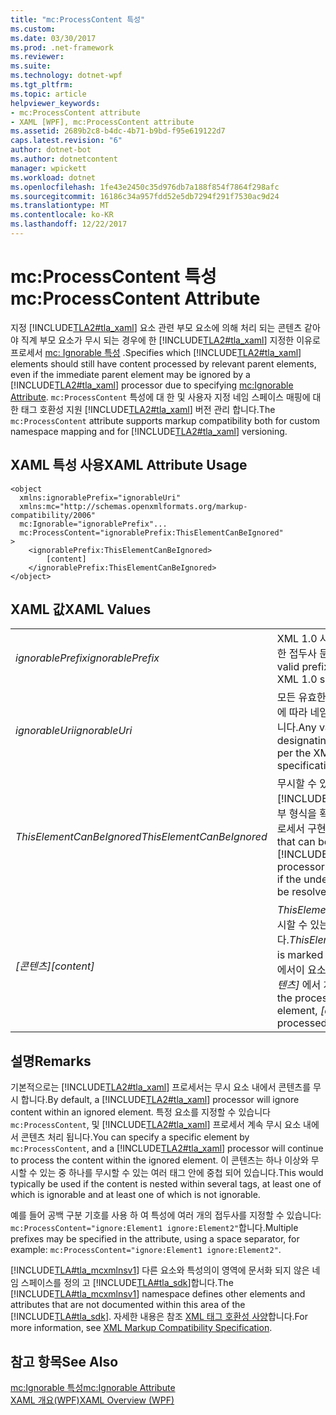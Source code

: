 ```yaml
---
title: "mc:ProcessContent 특성"
ms.custom: 
ms.date: 03/30/2017
ms.prod: .net-framework
ms.reviewer: 
ms.suite: 
ms.technology: dotnet-wpf
ms.tgt_pltfrm: 
ms.topic: article
helpviewer_keywords:
- mc:ProcessContent attribute
- XAML [WPF], mc:ProcessContent attribute
ms.assetid: 2689b2c8-b4dc-4b71-b9bd-f95e619122d7
caps.latest.revision: "6"
author: dotnet-bot
ms.author: dotnetcontent
manager: wpickett
ms.workload: dotnet
ms.openlocfilehash: 1fe43e2450c35d976db7a188f854f7864f298afc
ms.sourcegitcommit: 16186c34a957fdd52e5db7294f291f7530ac9d24
ms.translationtype: MT
ms.contentlocale: ko-KR
ms.lasthandoff: 12/22/2017
---
```

# <a name="mcprocesscontent-attribute"></a><span data-ttu-id="ef69d-102">mc:ProcessContent 특성</span><span class="sxs-lookup"><span data-stu-id="ef69d-102">mc:ProcessContent Attribute</span></span>
<span data-ttu-id="ef69d-103">지정 [!INCLUDE[TLA2#tla_xaml](../../../../includes/tla2sharptla-xaml-md.md)] 요소 관련 부모 요소에 의해 처리 되는 콘텐츠 같아야 직계 부모 요소가 무시 되는 경우에 한 [!INCLUDE[TLA2#tla_xaml](../../../../includes/tla2sharptla-xaml-md.md)] 지정한 이유로 프로세서 [mc: Ignorable 특성](../../../../docs/framework/wpf/advanced/mc-ignorable-attribute.md) .</span><span class="sxs-lookup"><span data-stu-id="ef69d-103">Specifies which [!INCLUDE[TLA2#tla_xaml](../../../../includes/tla2sharptla-xaml-md.md)] elements should still have content processed by relevant parent elements, even if the immediate parent element may be ignored by a [!INCLUDE[TLA2#tla_xaml](../../../../includes/tla2sharptla-xaml-md.md)] processor due to specifying [mc:Ignorable Attribute](../../../../docs/framework/wpf/advanced/mc-ignorable-attribute.md).</span></span> <span data-ttu-id="ef69d-104">`mc:ProcessContent` 특성에 대 한 및 사용자 지정 네임 스페이스 매핑에 대 한 태그 호환성 지원 [!INCLUDE[TLA2#tla_xaml](../../../../includes/tla2sharptla-xaml-md.md)] 버전 관리 합니다.</span><span class="sxs-lookup"><span data-stu-id="ef69d-104">The `mc:ProcessContent` attribute supports markup compatibility both for custom namespace mapping and for [!INCLUDE[TLA2#tla_xaml](../../../../includes/tla2sharptla-xaml-md.md)] versioning.</span></span>  
  
## <a name="xaml-attribute-usage"></a><span data-ttu-id="ef69d-105">XAML 특성 사용</span><span class="sxs-lookup"><span data-stu-id="ef69d-105">XAML Attribute Usage</span></span>  
  
```  
<object  
  xmlns:ignorablePrefix="ignorableUri"  
  xmlns:mc="http://schemas.openxmlformats.org/markup-compatibility/2006"  
  mc:Ignorable="ignorablePrefix"...  
  mc:ProcessContent="ignorablePrefix:ThisElementCanBeIgnored"  
>  
    <ignorablePrefix:ThisElementCanBeIgnored>  
        [content]  
    </ignorablePrefix:ThisElementCanBeIgnored>  
</object>  
```  
  
## <a name="xaml-values"></a><span data-ttu-id="ef69d-106">XAML 값</span><span class="sxs-lookup"><span data-stu-id="ef69d-106">XAML Values</span></span>  
  
|||  
|-|-|  
|<span data-ttu-id="ef69d-107">*ignorablePrefix*</span><span class="sxs-lookup"><span data-stu-id="ef69d-107">*ignorablePrefix*</span></span>|<span data-ttu-id="ef69d-108">XML 1.0 사양에 따라 모든 유효한 접두사 문자열입니다.</span><span class="sxs-lookup"><span data-stu-id="ef69d-108">Any valid prefix string, per the XML 1.0 specification.</span></span>|  
|<span data-ttu-id="ef69d-109">*ignorableUri*</span><span class="sxs-lookup"><span data-stu-id="ef69d-109">*ignorableUri*</span></span>|<span data-ttu-id="ef69d-110">모든 유효한 URI XML 1.0 사양에 따라 네임 스페이스를 지정 합니다.</span><span class="sxs-lookup"><span data-stu-id="ef69d-110">Any valid URI for designating a namespace, per the XML 1.0 specification.</span></span>|  
|<span data-ttu-id="ef69d-111">*ThisElementCanBeIgnored*</span><span class="sxs-lookup"><span data-stu-id="ef69d-111">*ThisElementCanBeIgnored*</span></span>|<span data-ttu-id="ef69d-112">무시할 수 있는 요소 [!INCLUDE[TLA#tla_xaml](../../../../includes/tlasharptla-xaml-md.md)] 내부 형식을 확인할 수 없는 경우 프로세서 구현 합니다.</span><span class="sxs-lookup"><span data-stu-id="ef69d-112">An element that can be ignored by [!INCLUDE[TLA#tla_xaml](../../../../includes/tlasharptla-xaml-md.md)] processor implementations, if the underlying type cannot be resolved.</span></span>|  
|<span data-ttu-id="ef69d-113">*[콘텐츠]*</span><span class="sxs-lookup"><span data-stu-id="ef69d-113">*[content]*</span></span>|<span data-ttu-id="ef69d-114">*ThisElementCanBeIgnored* 무시할 수 있는 것으로 표시 됩니다.</span><span class="sxs-lookup"><span data-stu-id="ef69d-114">*ThisElementCanBeIgnored* is marked ignorable.</span></span> <span data-ttu-id="ef69d-115">프로세서에서이 요소를 무시 하는 경우 *[콘텐츠]* 에서 처리 *개체*합니다.</span><span class="sxs-lookup"><span data-stu-id="ef69d-115">If the processor ignores that element, *[content]* is processed by *object*.</span></span>|  
  
## <a name="remarks"></a><span data-ttu-id="ef69d-116">설명</span><span class="sxs-lookup"><span data-stu-id="ef69d-116">Remarks</span></span>  
 <span data-ttu-id="ef69d-117">기본적으로는 [!INCLUDE[TLA2#tla_xaml](../../../../includes/tla2sharptla-xaml-md.md)] 프로세서는 무시 요소 내에서 콘텐츠를 무시 합니다.</span><span class="sxs-lookup"><span data-stu-id="ef69d-117">By default, a [!INCLUDE[TLA2#tla_xaml](../../../../includes/tla2sharptla-xaml-md.md)] processor will ignore content within an ignored element.</span></span> <span data-ttu-id="ef69d-118">특정 요소를 지정할 수 있습니다 `mc:ProcessContent`, 및 [!INCLUDE[TLA2#tla_xaml](../../../../includes/tla2sharptla-xaml-md.md)] 프로세서 계속 무시 요소 내에서 콘텐츠 처리 됩니다.</span><span class="sxs-lookup"><span data-stu-id="ef69d-118">You can specify a specific element by `mc:ProcessContent`, and a [!INCLUDE[TLA2#tla_xaml](../../../../includes/tla2sharptla-xaml-md.md)] processor will continue to process the content within the ignored element.</span></span> <span data-ttu-id="ef69d-119">이 콘텐츠는 하나 이상와 무시할 수 있는 중 하나를 무시할 수 있는 여러 태그 안에 중첩 되어 있습니다.</span><span class="sxs-lookup"><span data-stu-id="ef69d-119">This would typically be used if the content is nested within several tags, at least one of which is ignorable and at least one of which is not ignorable.</span></span>  
  
 <span data-ttu-id="ef69d-120">예를 들어 공백 구분 기호를 사용 하 여 특성에 여러 개의 접두사를 지정할 수 있습니다: `mc:ProcessContent="ignore:Element1 ignore:Element2"`합니다.</span><span class="sxs-lookup"><span data-stu-id="ef69d-120">Multiple prefixes may be specified in the attribute, using a space separator, for example: `mc:ProcessContent="ignore:Element1 ignore:Element2"`.</span></span>  
  
 <span data-ttu-id="ef69d-121">[!INCLUDE[TLA#tla_mcxmlnsv1](../../../../includes/tlasharptla-mcxmlnsv1-md.md)] 다른 요소와 특성의이 영역에 문서화 되지 않은 네임 스페이스를 정의 고 [!INCLUDE[TLA#tla_sdk](../../../../includes/tlasharptla-sdk-md.md)]합니다.</span><span class="sxs-lookup"><span data-stu-id="ef69d-121">The [!INCLUDE[TLA#tla_mcxmlnsv1](../../../../includes/tlasharptla-mcxmlnsv1-md.md)] namespace defines other elements and attributes that are not documented within this area of the [!INCLUDE[TLA#tla_sdk](../../../../includes/tlasharptla-sdk-md.md)].</span></span> <span data-ttu-id="ef69d-122">자세한 내용은 참조 [XML 태그 호환성 사양](http://go.microsoft.com/fwlink/?LinkId=73824)합니다.</span><span class="sxs-lookup"><span data-stu-id="ef69d-122">For more information, see [XML Markup Compatibility Specification](http://go.microsoft.com/fwlink/?LinkId=73824).</span></span>  
  
## <a name="see-also"></a><span data-ttu-id="ef69d-123">참고 항목</span><span class="sxs-lookup"><span data-stu-id="ef69d-123">See Also</span></span>  
 [<span data-ttu-id="ef69d-124">mc:Ignorable 특성</span><span class="sxs-lookup"><span data-stu-id="ef69d-124">mc:Ignorable Attribute</span></span>](../../../../docs/framework/wpf/advanced/mc-ignorable-attribute.md)  
 [<span data-ttu-id="ef69d-125">XAML 개요(WPF)</span><span class="sxs-lookup"><span data-stu-id="ef69d-125">XAML Overview (WPF)</span></span>](../../../../docs/framework/wpf/advanced/xaml-overview-wpf.md)
